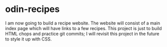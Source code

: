 # odin-recipes
I am now going to build a recipe website.
The website will consist of a main index page which will have links to a few recipes.
This project is just to build HTML chops and practice git commits; I will revisit this project in the future to style it up with CSS.